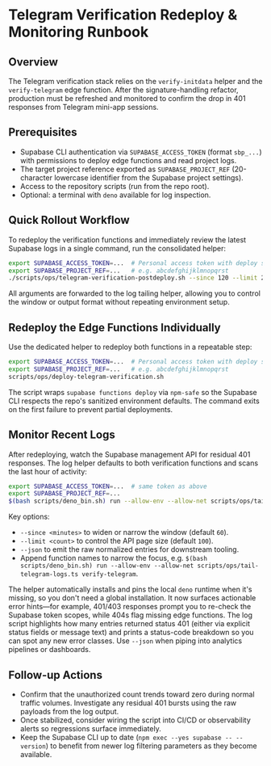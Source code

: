 # Telegram Verification Redeploy & Monitoring Runbook

## Overview

The Telegram verification stack relies on the `verify-initdata` helper and the
`verify-telegram` edge function. After the signature-handling refactor,
production must be refreshed and monitored to confirm the drop in 401 responses
from Telegram mini-app sessions.

## Prerequisites

- Supabase CLI authentication via `SUPABASE_ACCESS_TOKEN` (format `sbp_...`)
  with permissions to deploy edge functions and read project logs.
- The target project reference exported as `SUPABASE_PROJECT_REF` (20-character
  lowercase identifier from the Supabase project settings).
- Access to the repository scripts (run from the repo root).
- Optional: a terminal with `deno` available for log inspection.

## Quick Rollout Workflow

To redeploy the verification functions and immediately review the latest
Supabase logs in a single command, run the consolidated helper:

```bash
export SUPABASE_ACCESS_TOKEN=...  # Personal access token with deploy scope
export SUPABASE_PROJECT_REF=...   # e.g. abcdefghijklmnopqrst
./scripts/ops/telegram-verification-postdeploy.sh --since 120 --limit 200
```

All arguments are forwarded to the log tailing helper, allowing you to control
the window or output format without repeating environment setup.

## Redeploy the Edge Functions Individually

Use the dedicated helper to redeploy both functions in a repeatable step:

```bash
export SUPABASE_ACCESS_TOKEN=...  # Personal access token with deploy scope
export SUPABASE_PROJECT_REF=...   # e.g. abcdefghijklmnopqrst
scripts/ops/deploy-telegram-verification.sh
```

The script wraps `supabase functions deploy` via `npm-safe` so the Supabase CLI
respects the repo's sanitized environment defaults. The command exits on the
first failure to prevent partial deployments.

## Monitor Recent Logs

After redeploying, watch the Supabase management API for residual 401 responses.
The log helper defaults to both verification functions and scans the last hour
of activity:

```bash
export SUPABASE_ACCESS_TOKEN=...  # same token as above
export SUPABASE_PROJECT_REF=...
$(bash scripts/deno_bin.sh) run --allow-env --allow-net scripts/ops/tail-telegram-logs.ts
```

Key options:

- `--since <minutes>` to widen or narrow the window (default `60`).
- `--limit <count>` to control the API page size (default `100`).
- `--json` to emit the raw normalized entries for downstream tooling.
- Append function names to narrow the focus, e.g.
  `$(bash scripts/deno_bin.sh) run --allow-env --allow-net scripts/ops/tail-telegram-logs.ts verify-telegram`.

The helper automatically installs and pins the local `deno` runtime when it's
missing, so you don't need a global installation. It now surfaces actionable
error hints—for example, 401/403 responses prompt you to re-check the Supabase
token scopes, while 404s flag missing edge functions. The log script highlights
how many entries returned status 401 (either via explicit status fields or
message text) and prints a status-code breakdown so you can spot any new error
classes. Use `--json` when piping into analytics pipelines or dashboards.

## Follow-up Actions

- Confirm that the unauthorized count trends toward zero during normal traffic
  volumes. Investigate any residual 401 bursts using the raw payloads from the
  log output.
- Once stabilized, consider wiring the script into CI/CD or observability alerts
  so regressions surface immediately.
- Keep the Supabase CLI up to date (`npm exec --yes supabase -- --version`) to
  benefit from newer log filtering parameters as they become available.

